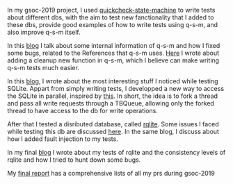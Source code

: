 In my gsoc-2019 project, I used [quickcheck-state-machine](https://github.com/advancedtelematic/quickcheck-state-machine) 
to write tests about different dbs, with the aim to test new fanctionality that I added to these dbs, provide good examples 
of how to write tests using q-s-m, and also improve q-s-m itself.

In this [blog](https://github.com/kderme/gsoc/blob/master/blog/References.md) I talk about some internal information of 
q-s-m and how I fixed some bugs, related to the References that q-s-m uses. 
[Here](https://github.com/kderme/gsoc/blob/master/blog/cleanup.md) I wrote about adding a cleanup new function in q-s-m, which
I believe can make writing q-s-m tests much easier.

In this [blog](https://github.com/kderme/gsoc/blob/master/blog/blog-sqlite.md), I wrote about the most interesting stuff I
noticed while testing SQLite. Appart from simply writing tests, I developped a new way to access the SQLite in parallel, 
inspired by [this](https://news.ycombinator.com/item?id=20047918). In short, the idea is to fork a thread and pass all write
requests through a TBQueue, allowing only the forked thread to have access to the db for write operations.

After that I tested a disributed database, called [rqlite](https://github.com/rqlite/rqlite). 
Some issues I faced while testing this db are discussed
[here](https://github.com/kderme/gsoc/blob/master/blog/rqlite.md). In the same blog, I discuss about how I added fault
injection to my tests.

In my final [blog](https://github.com/kderme/gsoc/blob/master/blog/rqlite-test.md) I wrote about my tests of rqlite and
the consistency levels of rqlite and how I tried to hunt down some bugs.

My [final report](https://github.com/kderme/gsoc/blob/master/blog/report.md) has a comprehensive lists of all my prs during 
gsoc-2019

